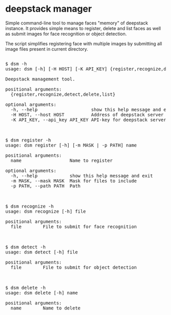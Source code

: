 # deepstack manager

Simple command-line tool to manage faces "memory" of deepstack instance. It provides simple means to register, delete and list faces as well as submit images for face recognition or object detection. 

The script simplifies registering face with multiple images by submitting all image files present in current directory.  

<pre>

$ dsm -h
usage: dsm [-h] [-H HOST] [-K API_KEY] {register,recognize,detect,delete,list} ...

Deepstack management tool.

positional arguments:
  {register,recognize,detect,delete,list}

optional arguments:
  -h, --help                    show this help message and exit
  -H HOST, --host HOST          Address of deepstack server
  -K API_KEY, --api_key API_KEY API-key for deepstack server



$ dsm register -h
usage: dsm register [-h] [-m MASK | -p PATH] name

positional arguments:
  name                  Name to register

optional arguments:
  -h, --help            show this help message and exit
  -m MASK, --mask MASK  Mask for files to include
  -p PATH, --path PATH  Path



$ dsm recognize -h
usage: dsm recognize [-h] file

positional arguments:
  file        File to submit for face recognition



$ dsm detect -h
usage: dsm detect [-h] file

positional arguments:
  file        File to submit for object detection



$ dsm delete -h
usage: dsm delete [-h] name

positional arguments:
  name        Name to delete

